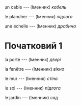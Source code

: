un cable --- (Іменник)
*кабель*



le plancher --- (Іменник)
*підлога*



une échelle --- (Іменник)
*драбина*



# Початковий 1
la porte --- (Іменник)
*двері*



la fenêtre --- (Іменник)
*вікно*



le mur --- (Іменник)
*стіна*



le sol --- (Іменник)
*підлога*



le jardin --- (Іменник)
*сад*